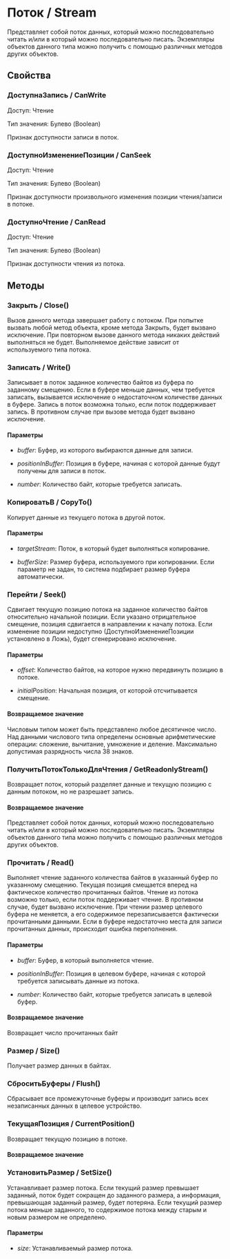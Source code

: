 
# Поток / Stream
      

      
    
    

Представляет собой поток данных, который можно последовательно читать и/или в который можно последовательно писать.
Экземпляры объектов данного типа можно получить с помощью различных методов других объектов.


  
  
## Свойства
    
### ДоступнаЗапись / CanWrite
Доступ: Чтение

Тип значения: Булево (Boolean)

    
    

Признак доступности записи в поток.


  
  
### ДоступноИзменениеПозиции / CanSeek
Доступ: Чтение

Тип значения: Булево (Boolean)

    
    

Признак доступности произвольного изменения позиции чтения/записи в потоке.


  
  
### ДоступноЧтение / CanRead
Доступ: Чтение

Тип значения: Булево (Boolean)

    
    

Признак доступности чтения из потока.


  
  
## Методы
    
### Закрыть / Close()
    
    
    

Вызов данного метода завершает работу с потоком. При попытке вызвать любой метод объекта, кроме метода Закрыть, будет вызвано исключение.
При повторном вызове данного метода никаких действий выполняться не будет.
Выполняемое действие зависит от используемого типа потока.


  
  
### Записать / Write()
    
    
    

Записывает в поток заданное количество байтов из буфера по заданному смещению. Если в буфере меньше данных, чем требуется записать, вызывается исключение о недостаточном количестве данных в буфере.
Запись в поток возможна только, если поток поддерживает запись. В противном случае при вызове метода будет вызвано исключение.


  
  
#### Параметры

* *buffer*: Буфер, из которого выбираются данные для записи.

* *positionInBuffer*: Позиция в буфере, начиная с которой данные будут получены для записи в поток.

* *number*: Количество байт, которые требуется записать.

### КопироватьВ / CopyTo()
    
    
    

Копирует данные из текущего потока в другой поток.


  
  
#### Параметры

* *targetStream*: Поток, в который будет выполняться копирование.

* *bufferSize*: Размер буфера, используемого при копировании.
Если параметр не задан, то система подбирает размер буфера автоматически.

### Перейти / Seek()
    
    
    

Сдвигает текущую позицию потока на заданное количество байтов относительно начальной позиции. Если указано отрицательное смещение, позиция сдвигается в направлении к началу потока.
Если изменение позиции недоступно (ДоступноИзменениеПозиции установлено в Ложь), будет сгенерировано исключение.


  
  
#### Параметры

* *offset*: Количество байтов, на которое нужно передвинуть позицию в потоке.

* *initialPosition*: Начальная позиция, от которой отсчитывается смещение.

#### Возвращаемое значение

Числовым типом может быть представлено любое десятичное число. Над данными числового типа определены основные арифметические операции: сложение, вычитание, умножение и деление. Максимально допустимая разрядность числа 38 знаков.

  
### ПолучитьПотокТолькоДляЧтения / GetReadonlyStream()
    
    
    

Возвращает поток, который разделяет данные и текущую позицию с данным потоком, но не разрешает запись.


  
  
#### Возвращаемое значение

Представляет собой поток данных, который можно последовательно читать и/или в который можно последовательно писать.
Экземпляры объектов данного типа можно получить с помощью различных методов других объектов.

  
### Прочитать / Read()
    
    
    

Выполняет чтение заданного количества байтов в указанный буфер по указанному смещению. Текущая позиция смещается вперед на фактическое количество прочитанных байтов.
Чтение из потока возможно только, если поток поддерживает чтение. В противном случае, будет вызвано исключение.
При чтении размер целевого буфера не меняется, а его содержимое перезаписывается фактически прочитанными данными. Если в буфере недостаточно места для записи прочитанных данных, происходит ошибка переполнения.


  
  
#### Параметры

* *buffer*: Буфер, в который выполняется чтение.

* *positionInBuffer*: Позиция в целевом буфере, начиная с которой требуется записывать данные из потока.

* *number*: Количество байт, которые требуется записать в целевой буфер.

#### Возвращаемое значение

Возвращает число прочитанных байт


  
### Размер / Size()
    
    
    

Получает размер данных в байтах.


  
  
### СброситьБуферы / Flush()
    
    
    

Сбрасывает все промежуточные буферы и производит запись всех незаписанных данных в целевое устройство.


  
  
### ТекущаяПозиция / CurrentPosition()
    
    
    

Возвращает текущую позицию в потоке.


  
  
#### Возвращаемое значение

### УстановитьРазмер / SetSize()
    
    
    

Устанавливает размер потока.
Если текущий размер превышает заданный, поток будет сокращен до заданного размера, а информация, превышающая заданный размер, будет потеряна.
Если текущий размер потока меньше заданного, то содержимое потока между старым и новым размером не определено.


  
  
#### Параметры

* *size*: Устанавливаемый размер потока.

    
